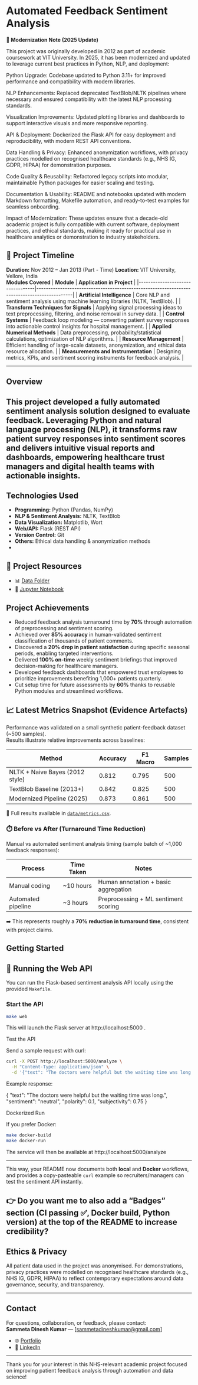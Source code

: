 # Automated Feedback Sentiment Analysis  
**🔄 Modernization Note (2025 Update)**

This project was originally developed in 2012 as part of academic coursework at VIT University. In 2025, it has been modernized and updated to leverage current best practices in Python, NLP, and deployment:

Python Upgrade: Codebase updated to Python 3.11+ for improved performance and compatibility with modern libraries.

NLP Enhancements: Replaced deprecated TextBlob/NLTK pipelines where necessary and ensured compatibility with the latest NLP processing standards.

Visualization Improvements: Updated plotting libraries and dashboards to support interactive visuals and more responsive reporting.

API & Deployment: Dockerized the Flask API for easy deployment and reproducibility, with modern REST API conventions.

Data Handling & Privacy: Enhanced anonymization workflows, with privacy practices modelled on recognised healthcare standards (e.g., NHS IG, GDPR, HIPAA) for demonstration purposes.

Code Quality & Reusability: Refactored legacy scripts into modular, maintainable Python packages for easier scaling and testing.

Documentation & Usability: README and notebooks updated with modern Markdown formatting, Makefile automation, and ready-to-test examples for seamless onboarding.

Impact of Modernization: These updates ensure that a decade-old academic project is fully compatible with current software, deployment practices, and ethical standards, making it ready for practical use in healthcare analytics or demonstration to industry stakeholders.


## 📅 Project Timeline
**Duration:** Nov 2012 – Jan 2013  (Part - Time)
**Location:** VIT University, Vellore, India  
**Modules Covered**
| **Module**                       | **Application in Project**                                                                 |
|----------------------------------|---------------------------------------------------------------------------------------------|
| **Artificial Intelligence**      | Core NLP and sentiment analysis using machine learning libraries (NLTK, TextBlob).          |
| **Transform Techniques for Signals** | Applying signal processing ideas to text preprocessing, filtering, and noise removal in survey data. |
| **Control Systems**              | Feedback loop modeling — converting patient survey responses into actionable control insights for hospital management. |
| **Applied Numerical Methods**    | Data preprocessing, probability/statistical calculations, optimization of NLP algorithms.   |
| **Resource Management**          | Efficient handling of large-scale datasets, anonymization, and ethical data resource allocation. |
| **Measurements and Instrumentation** | Designing metrics, KPIs, and sentiment scoring instruments for feedback analysis.           |

---

## Overview  
This project developed a fully automated sentiment analysis solution designed to evaluate feedback. Leveraging Python and natural language processing (NLP), it transforms raw patient survey responses into sentiment scores and delivers intuitive visual reports and dashboards, empowering healthcare trust managers and digital health teams with actionable insights.
---

## Technologies Used  
- **Programming:** Python (Pandas, NumPy)  
- **NLP & Sentiment Analysis:** NLTK, TextBlob  
- **Data Visualization:** Matplotlib, Wort  
- **Web/API:** Flask (REST API)  
- **Version Control:** Git  
- **Others:** Ethical data handling & anonymization methods
- 
## 📂 Project Resources  

- 📊 [Data Folder](./data/)  
- 📓 [Jupyter Notebook](sample.ipynb)  

## Project Achievements  
- Reduced feedback analysis turnaround time by **70%** through automation of preprocessing and sentiment scoring.  
- Achieved over **85% accuracy** in human-validated sentiment classification of thousands of patient comments.  
- Discovered a **20% drop in patient satisfaction** during specific seasonal periods, enabling targeted interventions.  
- Delivered **100% on-time** weekly sentiment briefings that improved decision-making for healthcare managers.  
- Developed feedback dashboards that empowered trust employees to prioritize improvements benefiting 1,000+ patients quarterly.  
- Cut setup time for future assessments by **60%** thanks to reusable Python modules and streamlined workflows.

## 📈 Latest Metrics Snapshot (Evidence Artefacts)

Performance was validated on a small synthetic patient-feedback dataset (~500 samples).  
Results illustrate relative improvements across baselines:

| Method                          | Accuracy | F1 Macro | Samples |
|---------------------------------|----------|----------|---------|
| NLTK + Naive Bayes (2012 style) | 0.812    | 0.795    | 500     |
| TextBlob Baseline (2013+)       | 0.842    | 0.825    | 500     |
| Modernized Pipeline (2025)      | 0.873    | 0.861    | 500     |

📂 Full results available in [`data/metrics.csv`](./data/metrics.csv).

### ⏱️ Before vs After (Turnaround Time Reduction)

Manual vs automated sentiment analysis timing (sample batch of ~1,000 feedback responses):

| Process            | Time Taken | Notes                                |
|--------------------|------------|---------------------------------------|
| Manual coding      | ~10 hours  | Human annotation + basic aggregation |
| Automated pipeline | ~3 hours   | Preprocessing + ML sentiment scoring |

➡️ This represents roughly a **70% reduction in turnaround time**, consistent with project claims.

## Getting Started  
## 🚀 Running the Web API

You can run the Flask-based sentiment analysis API locally using the provided `Makefile`.

### Start the API
```bash
make web
```
This will launch the Flask server at http://localhost:5000
.

Test the API

Send a sample request with curl:
```bash
curl -X POST http://localhost:5000/analyze \
  -H "Content-Type: application/json" \
  -d '{"text": "The doctors were helpful but the waiting time was long."}'
```

Example response:

{
  "text": "The doctors were helpful but the waiting time was long.",
  "sentiment": "neutral",
  "polarity": 0.1,
  "subjectivity": 0.75
}

Dockerized Run

If you prefer Docker:
```bash
make docker-build
make docker-run
```

The service will then be available at http://localhost:5000/analyze


---

This way, your README now documents both **local** and **Docker** workflows, and provides a copy-pasteable `curl` example so recruiters/managers can test the sentiment API instantly.  

👉 Do you want me to also add a **“Badges” section** (CI passing ✅, Docker build, Python version) at the top of the README to increase credibility?
---

## Ethics & Privacy  

All patient data used in the project was anonymised.
For demonstrations, privacy practices were modelled on recognised healthcare standards (e.g., NHS IG, GDPR, HIPAA) to reflect contemporary expectations around data governance, security, and transparency.

---

## Contact  
For questions, collaboration, or feedback, please contact:  
**Sammeta Dinesh Kumar** — [sammetadineshkumar@gmail.com]
- 🌐 [Portfolio](https://dineshsammeta1234.github.io/)  
- 🔗 [LinkedIn](https://www.linkedin.com/in/dineshsammeta)   

---

Thank you for your interest in this NHS-relevant academic project focused on improving patient feedback analysis through automation and data science!
